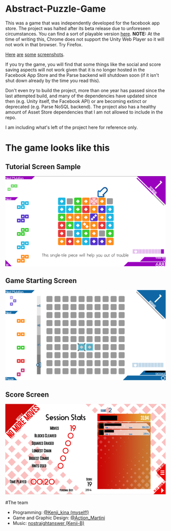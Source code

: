 # Abstract-Puzzle-Game
This was a game that was independently developed for the facebook app store. The project was halted after its beta release due to unforeseen circumstances. You can find a sort of playable version [here](https://dl.dropboxusercontent.com/u/26842250/WebBuild/index.html). **NOTE:** At the time of writing this, Chrome does not support the Unity Web Player so it will not work in that browser. Try Firefox.

[Here](/Screenshots/Tutorialitis.png?raw=true) [are](/Screenshots/2014_10_10_18_48_22_Poozel_en_Facebook.png?raw=true) [some](/Screenshots/2014_10_10_18_51_30_Poozel_en_Facebook.png?raw=true) [screenshots](/Screenshots/2014_10_10_18_12_08_Poozel_en_Facebook.png?raw=true).

If you try the game, you will find that some things like the social and score saving aspects will not work given that it is no longer hosted in the Facebook App Store and the Parse backend will shutdown soon (if it isn't shut down already by the time you read this).

Don't even _try_ to build the project, more than one year has passed since the last attempted build, and many of the dependencies have updated since then (e.g. Unity itself, the Facebook API) or are becoming extinct or deprecated (e.g. Parse NoSQL backend). The project also has a healthy amount of Asset Store dependencies that I am not allowed to include in the repo.

I am including what's left of the project here for reference only.

# The game looks like this

## Tutorial Screen Sample
![Tutorial Screen Sample](/Screenshots/Tutorialitis.png?raw=true "Tutorial Screen Sample")

## Game Starting Screen
![Game Starting Screen](/Screenshots/2014_10_10_18_48_22_Poozel_en_Facebook.png?raw=true "Game Starting Screen")

## Score Screen
![Score Screen](/Screenshots/2014_10_10_18_51_30_Poozel_en_Facebook.png?raw=true "Score Screen")

#The team

- Programming: [@Kenji_kina (myself!)](https://twitter.com/Kenji_kina)
- Game and Graphic Design: [@Action_Martini](https://twitter.com/ActionMartini)
- Music: [nostraightanswer (Kenji-B)](https://nostraightanswer.bandcamp.com/album/poozel-ost)
